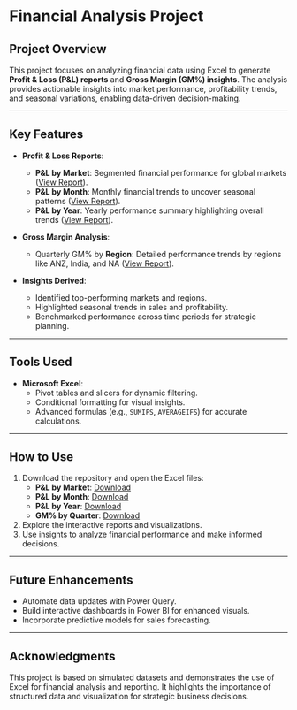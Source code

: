 # Financial Analysis Project

## Project Overview

This project focuses on analyzing financial data using Excel to generate **Profit & Loss (P&L) reports** and **Gross Margin (GM%) insights**. The analysis provides actionable insights into market performance, profitability trends, and seasonal variations, enabling data-driven decision-making.

---

## Key Features

- **Profit & Loss Reports**:
  - **P&L by Market**: Segmented financial performance for global markets ([View Report](./P%20&%20L%20by%20market.pdf)).
  - **P&L by Month**: Monthly financial trends to uncover seasonal patterns ([View Report](./P%20&%20L%20by%20Month.pdf)).
  - **P&L by Year**: Yearly performance summary highlighting overall trends ([View Report](./P%20&%20L%20by%20Year.pdf)).

- **Gross Margin Analysis**:
  - Quarterly GM% by **Region**: Detailed performance trends by regions like ANZ, India, and NA ([View Report](./GM%20%by%20quarter.pdf)).

- **Insights Derived**:
  - Identified top-performing markets and regions.
  - Highlighted seasonal trends in sales and profitability.
  - Benchmarked performance across time periods for strategic planning.

---

## Tools Used

- **Microsoft Excel**:
  - Pivot tables and slicers for dynamic filtering.
  - Conditional formatting for visual insights.
  - Advanced formulas (e.g., `SUMIFS`, `AVERAGEIFS`) for accurate calculations.

---

## How to Use

1. Download the repository and open the Excel files:
   - **P&L by Market**: [Download](./P%20&%20L%20by%20market.pdf)
   - **P&L by Month**: [Download](./P%20&%20L%20by%20Month.pdf)
   - **P&L by Year**: [Download](./P%20&%20L%20by%20Year.pdf)
   - **GM% by Quarter**: [Download](./GM%20%by%20quarter.pdf)
2. Explore the interactive reports and visualizations.
3. Use insights to analyze financial performance and make informed decisions.

---

## Future Enhancements

- Automate data updates with Power Query.
- Build interactive dashboards in Power BI for enhanced visuals.
- Incorporate predictive models for sales forecasting.

---

## Acknowledgments

This project is based on simulated datasets and demonstrates the use of Excel for financial analysis and reporting. It highlights the importance of structured data and visualization for strategic business decisions.

